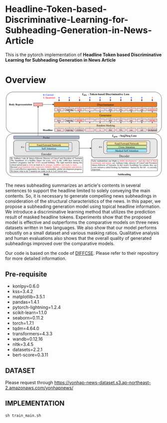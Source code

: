 # Headline-Token-based-Discriminative-Learning-for-Subheading-Generation-in-News-Article

This is the pytorch implementation of **Headline Token based Discriminative Learning for Subheading Generation in News Article**

# Overview

<p align="center">
  <img src="./img/model.png" />
</p>

The news subheading summarizes an article's contents in several sentences to support the headline limited to solely conveying the main contents. So, it is necessary to generate compelling news subheadings in consideration of the structural characteristics of the news. In this paper, we propose a subheading generation model using topical headline information. We introduce a discriminative learning method that utilizes the prediction result of masked headline tokens. Experiments show that the proposed model is effective and outperforms the comparative models on three news datasets written in two languages. We also show that our model performs robustly on a small dataset and various masking ratios. Qualitative analysis and human evaluations also shows that the overall quality of generated subheadings improved over the comparative models.

Our code is based on the code of [DIFFCSE](https://github.com/voidism/DiffCSE). Please refer to their repository for more detailed information.

## Pre-requisite

* konlpy=0.6.0
* kss=3.4.2
* matplotlib=3.5.1
* pandas=1.4.1
* pytorch-lightning=1.2.4
* scikit-learn=1.1.0
* seaborn=0.11.2
* torch=1.7.1
* tqdm=4.64.0
* transformers=4.3.3
* wandb=0.12.16
* nltk=3.4.5
* datasets=2.2.1
* bert-score=0.3.11

## DATASET

Please request through https://yonhap-news-dataset.s3.ap-northeast-2.amazonaws.com/yonhapnews/

## IMPLEMENTATION

```console
sh train_main.sh
```

